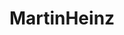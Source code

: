 ---
title: MartinHeinz
github: https://github.com/MartinHeinz
mode: dark
transition: 3s
archetype:
  - Little Bit of Everything
---